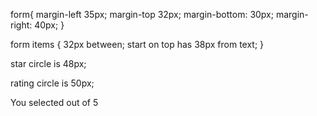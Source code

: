 form{
    margin-left 35px;
    margin-top 32px;
    margin-bottom: 30px;
    margin-right: 40px;
}

form items {
    32px between;
    start on top has 38px from text;
}

star circle is 48px;

rating circle is 50px;



  You selected <!-- Add rating here --> out of 5

 